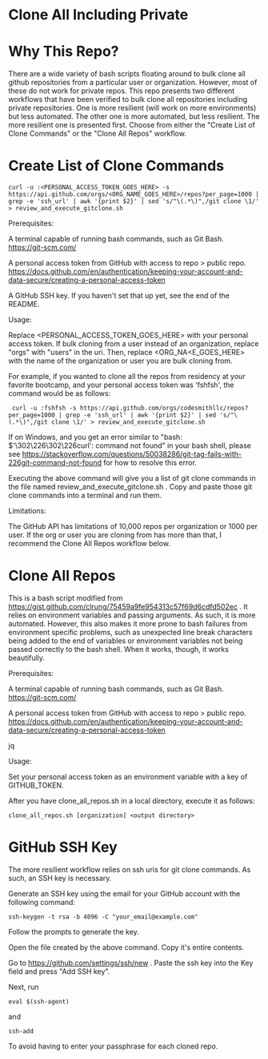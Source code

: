 # Clone All Including Private

# Why This Repo?
There are a wide variety of bash scripts floating around to bulk clone all github repositories from a particular user or organization. However, most of these do not work for private repos. This repo presents two different workflows that have been verified to bulk clone all repositories including private repositories. One is more resilient (will work on more environments) but less automated. The other one is more automated, but less resilient. The more resilient one is presented first. Choose from either the "Create List of Clone Commands" or the "Clone All Repos" workflow.

# Create List of Clone Commands

```
curl -u :<PERSONAL_ACCESS_TOKEN_GOES_HERE> -s https://api.github.com/orgs/<ORG_NAME_GOES_HERE>/repos?per_page=1000 | grep -e 'ssh_url' | awk '{print $2}' | sed 's/"\(.*\)",/git clone \1/' > review_and_execute_gitclone.sh
```

Prerequisites:

A terminal capable of running bash commands, such as Git Bash. https://git-scm.com/

A personal access token from GitHub with access to repo > public repo. https://docs.github.com/en/authentication/keeping-your-account-and-data-secure/creating-a-personal-access-token

A GitHub SSH key. If you haven't set that up yet, see the end of the README.

Usage:

Replace <PERSONAL_ACCESS_TOKEN_GOES_HERE> with your personal access token. If bulk cloning from a user instead of an organization, replace "orgs" with "users" in the uri. Then, replace <ORG_NA<E_GOES_HERE> with the name of the organization or user you are bulk cloning from.

For example, if you wanted to clone all the repos from residency at your favorite bootcamp, and your personal access token was 'fshfsh', the command would be as follows:

```
 curl -u :fshfsh -s https://api.github.com/orgs/codesmithllc/repos?per_page=1000 | grep -e 'ssh_url' | awk '{print $2}' | sed 's/"\(.*\)",/git clone \1/' > review_and_execute_gitclone.sh
```

If on Windows, and you get an error similar to "bash: $'\302\226\302\226curl': command not found" in your bash shell, please see https://stackoverflow.com/questions/50038286/git-tag-fails-with-226git-command-not-found for how to resolve this error.

Executing the above command will give you a list of git clone commands in the file named review_and_execute_gitclone.sh . Copy and paste those git clone commands into a terminal and run them.

Limitations:

The GitHub API has limitations of 10,000 repos per organization or 1000 per user. If the org or user you are cloning from has more than that, I recommend the Clone All Repos workflow below.

# Clone All Repos
This is a bash script modified from https://gist.github.com/clrung/75459a9fe954313c57f69d6cdfd502ec . It relies on environment variables and passing arguments. As such, it is more automated. However, this also makes it more prone to bash failures from environment specific problems, such as unexpected line break characters being added to the end of variables or environment variables not being passed correctly to the bash shell. When it works, though, it works beautifully.

Prerequisites:

A terminal capable of running bash commands, such as Git Bash. https://git-scm.com/

A personal access token from GitHub with access to repo > public repo. https://docs.github.com/en/authentication/keeping-your-account-and-data-secure/creating-a-personal-access-token

jq

Usage:

Set your personal access token as an environment variable with a key of GITHUB_TOKEN.

After you have clone_all_repos.sh in a local directory, execute it as follows:

```
clone_all_repos.sh [organization] <output directory>
```

# GitHub SSH Key

The more resilient workflow relies on ssh uris for git clone commands. As such, an SSH key is necessary.

Generate an SSH key using the email for your GitHub account with the following command:

```
ssh-keygen -t rsa -b 4096 -C "your_email@example.com"
```

Follow the prompts to generate the key.

Open the file created by the above command. Copy it's entire contents.

Go to https://github.com/settings/ssh/new . Paste the ssh key into the Key field and press "Add SSH key".

Next, run

```
eval $(ssh-agent)
```

and

```
ssh-add
```

To avoid having to enter your passphrase for each cloned repo.


